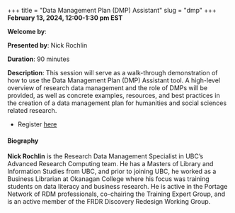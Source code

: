 +++
title = "Data Management Plan (DMP) Assistant"
slug = "dmp"
+++
**February 13, 2024, 12:00-1:30 pm EST**

**Welcome by**: 

**Presented by**: Nick Rochlin

**Duration**: 90 minutes

**Description**: This session will serve as a walk-through demonstration of how to use the Data Management
Plan (DMP) Assistant tool. A high-level overview of research data management and the role of DMPs will be
provided, as well as concrete examples, resources, and best practices in the creation of a data management
plan for humanities and social sciences related research.

* Register [here](https://docs.google.com/forms/d/e/1FAIpQLSdLRXTc72v6vSdUO5p8_SuLUtUmTQPGLM2-66I14L_xVqFdiA/viewform)

#### Biography

**Nick Rochlin** is the Research Data Management
Specialist in UBC’s Advanced Research Computing team.
He has a Masters of Library and Information Studies from UBC, and prior to
joining UBC, he worked as a Business Librarian at Okanagan College where
his focus was training students on data literacy and business research.
He is active in the Portage Network of RDM professionals,
co-chairing the Training Expert Group, and is an active
member of the FRDR Discovery Redesign Working Group.
